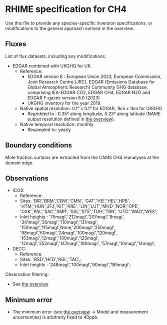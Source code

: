 # RHIME specification for CH4

Use this file to provide any species-specific inversion specifications, or modifications to the general approach outined in the overview.

## Fluxes

List of flux datasets, including any modifications:

- EDGAR combined with UKGHG for UK.
  - Reference:
    - EDGAR version 8 : European Union 2023, European Commission, Joint Research Centre (JRC), EDGAR (Emissions Database for Global Atmospheric Research) Community GHG database, comprising IEA-EDGAR CO2, EDGAR CH4, EDGAR N2O and EDGAR F-gases version 8.0 (2023)
    - UKGHG inventory for the year 2019.
  - Native spatial resolution: 0.1° x 0.1° for EDGAR, 1km x 1km for UKGHG
    - Regridded to : 0.35° along longitude, 0.23° along latitude (NAME output resolution defined in [the overview](./overview.md)).
  - Native temporal resolution: monthly
    - Resampled to: yearly

## Boundary conditions

Mole fraction curtains are extracted from the CAMS CH4 reanalyses at the domain edge.

## Observations

- ICOS:
  - Reference:
  - Sites: 'BIR','BRM','CBW','CMN',
        'GAT','HEI','HEL','HPB',
        'HTM','HUN','JFJ','KIT','KRE',
        'LIN','LUT','MHD','NOR','OPE',
        'OXK','PAL','SAC','SMR',
        'SSL','STE','TOH','TRN',
        'UTO','WAO','WES';
  - Inlet heights : '75magl','212magl','207magl','8magl',
        '341magl','30magl','110magl','131magl',
        '150magl','115magl',None,'200magl','250magl',
        '98magl','60magl','24magl','100magl','120magl',
        '163magl','12magl','100magl','125magl',
        '12magl','252magl','147magl','180magl',
        '57magl','10magl','14magl';
- DECC:
  - Reference:
  - Sites: 'BSD','HFD','RGL','TAC',;
  - Inlet heights : '248magl','100magl','90magl','185magl';

Observation filtering:
- See [the overview](./overview.md)

## Minimum error

- The minimum error (see [the overview](./overview.md) -> Model and measurement uncertainties) is arbitrarly fixed to 40ppb.
